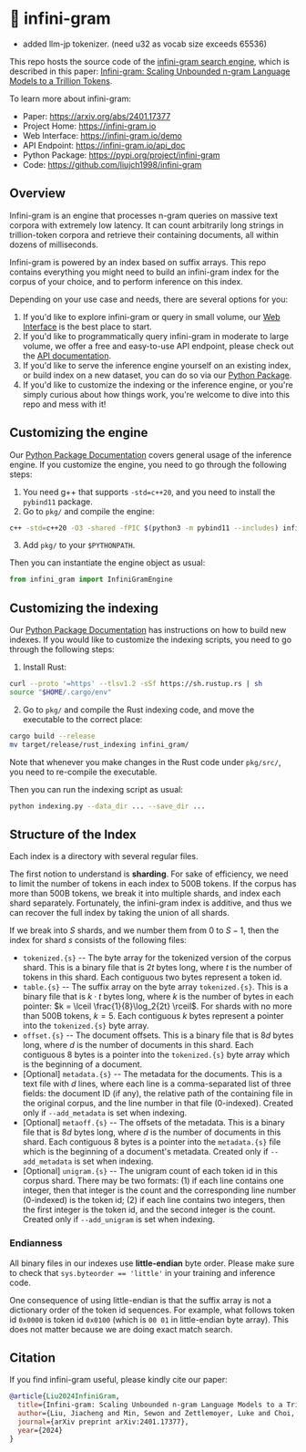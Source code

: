 # 📖 infini-gram

- added llm-jp tokenizer. (need u32 as vocab size exceeds 65536)

This repo hosts the source code of the [infini-gram search engine](https://infini-gram.io/), which is described in this paper: [Infini-gram: Scaling Unbounded n-gram Language Models to a Trillion Tokens](https://arxiv.org/abs/2401.17377).

To learn more about infini-gram:
* Paper: <https://arxiv.org/abs/2401.17377>
* Project Home: <https://infini-gram.io>
* Web Interface: <https://infini-gram.io/demo>
* API Endpoint: <https://infini-gram.io/api_doc>
* Python Package: <https://pypi.org/project/infini-gram>
* Code: <https://github.com/liujch1998/infini-gram>

## Overview

Infini-gram is an engine that processes n-gram queries on massive text corpora with extremely low latency.
It can count arbitrarily long strings in trillion-token corpora and retrieve their containing documents, all within dozens of milliseconds.

Infini-gram is powered by an index based on suffix arrays.
This repo contains everything you might need to build an infini-gram index for the corpus of your choice, and to perform inference on this index.

Depending on your use case and needs, there are several options for you:
1. If you'd like to explore infini-gram or query in small volume, our [Web Interface](https://infini-gram.io/demo) is the best place to start.
2. If you'd like to programmatically query infini-gram in moderate to large volume, we offer a free and easy-to-use API endpoint, please check out the [API documentation](https://infini-gram.io/api_doc).
3. If you'd like to serve the inference engine yourself on an existing index, or build index on a new dataset, you can do so via our [Python Package](https://pypi.org/project/infini-gram).
4. If you'd like to customize the indexing or the inference engine, or you're simply curious about how things work, you're welcome to dive into this repo and mess with it!

## Customizing the engine

Our [Python Package Documentation](https://infini-gram.io/pkg_doc) covers general usage of the inference engine.
If you customize the engine, you need to go through the following steps:

1. You need g++ that supports `-std=c++20`, and you need to install the `pybind11` package.
2. Go to `pkg/` and compile the engine:
```bash
c++ -std=c++20 -O3 -shared -fPIC $(python3 -m pybind11 --includes) infini_gram/cpp_engine.cpp -o infini_gram/cpp_engine$(python3-config --extension-suffix)
```
3. Add `pkg/` to your `$PYTHONPATH`.

Then you can instantiate the engine object as usual:
```python
from infini_gram import InfiniGramEngine
```

## Customizing the indexing

Our [Python Package Documentation](https://infini-gram.io/pkg_doc) has instructions on how to build new indexes.
If you would like to customize the indexing scripts, you need to go through the following steps:

1. Install Rust:
```bash
curl --proto '=https' --tlsv1.2 -sSf https://sh.rustup.rs | sh
source "$HOME/.cargo/env"
```
2. Go to `pkg/` and compile the Rust indexing code, and move the executable to the correct place:
```bash
cargo build --release
mv target/release/rust_indexing infini_gram/
```
Note that whenever you make changes in the Rust code under `pkg/src/`, you need to re-compile the executable.

Then you can run the indexing script as usual:
```bash
python indexing.py --data_dir ... --save_dir ...
```

## Structure of the Index

Each index is a directory with several regular files.

The first notion to understand is **sharding**.
For sake of efficiency, we need to limit the number of tokens in each index to 500B tokens.
If the corpus has more than 500B tokens, we break it into multiple shards, and index each shard separately.
Fortunately, the infini-gram index is additive, and thus we can recover the full index by taking the union of all shards.

If we break into $S$ shards, and we number them from $0$ to $S-1$, then the index for shard $s$ consists of the following files:

* `tokenized.{s}` -- The byte array for the tokenized version of the corpus shard. This is a binary file that is $2t$ bytes long, where $t$ is the number of tokens in this shard. Each contiguous two bytes represent a token id.
* `table.{s}` -- The suffix array on the byte array `tokenized.{s}`. This is a binary file that is $k \cdot t$ bytes long, where $k$ is the number of bytes in each pointer: $k = \lceil \frac{1}{8}\log_2{2t} \rceil$. For shards with no more than 500B tokens, $k = 5$. Each contiguous $k$ bytes represent a pointer into the `tokenized.{s}` byte array.
* `offset.{s}` -- The document offsets. This is a binary file that is $8d$ bytes long, where $d$ is the number of documents in this shard. Each contiguous 8 bytes is a pointer into the `tokenized.{s}` byte array which is the beginning of a document.
* [Optional] `metadata.{s}` -- The metadata for the documents. This is a text file with $d$ lines, where each line is a comma-separated list of three fields: the document ID (if any), the relative path of the containing file in the original corpus, and the line number in that file (0-indexed). Created only if `--add_metadata` is set when indexing.
* [Optional] `metaoff.{s}` -- The offsets of the metadata. This is a binary file that is $8d$ bytes long, where $d$ is the number of documents in this shard. Each contiguous 8 bytes is a pointer into the `metadata.{s}` file which is the beginning of a document's metadata. Created only if `--add_metadata` is set when indexing.
* [Optional] `unigram.{s}` -- The unigram count of each token id in this corpus shard. There may be two formats: (1) if each line contains one integer, then that integer is the count and the corresponding line number (0-indexed) is the token id; (2) if each line contains two integers, then the first integer is the token id, and the second integer is the count. Created only if `--add_unigram` is set when indexing.

### Endianness

All binary files in our indexes use **little-endian** byte order.
Please make sure to check that `sys.byteorder == 'little'` in your training and inference code.

One consequence of using little-endian is that the suffix array is not a dictionary order of the token id sequences. For example, what follows token id `0x0000` is token id `0x0100` (which is `00 01` in little-endian byte array).
This does not matter because we are doing exact match search.

## Citation

If you find infini-gram useful, please kindly cite our paper:
```bibtex
@article{Liu2024InfiniGram,
  title={Infini-gram: Scaling Unbounded n-gram Language Models to a Trillion Tokens},
  author={Liu, Jiacheng and Min, Sewon and Zettlemoyer, Luke and Choi, Yejin and Hajishirzi, Hannaneh},
  journal={arXiv preprint arXiv:2401.17377},
  year={2024}
}
```
